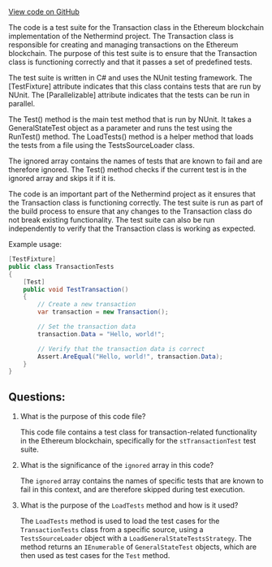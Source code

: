 [View code on GitHub](https://github.com/nethermindeth/nethermind/Ethereum.Blockchain.Test/TransactionTests.cs)

The code is a test suite for the Transaction class in the Ethereum blockchain implementation of the Nethermind project. The Transaction class is responsible for creating and managing transactions on the Ethereum blockchain. The purpose of this test suite is to ensure that the Transaction class is functioning correctly and that it passes a set of predefined tests.

The test suite is written in C# and uses the NUnit testing framework. The [TestFixture] attribute indicates that this class contains tests that are run by NUnit. The [Parallelizable] attribute indicates that the tests can be run in parallel.

The Test() method is the main test method that is run by NUnit. It takes a GeneralStateTest object as a parameter and runs the test using the RunTest() method. The LoadTests() method is a helper method that loads the tests from a file using the TestsSourceLoader class.

The ignored array contains the names of tests that are known to fail and are therefore ignored. The Test() method checks if the current test is in the ignored array and skips it if it is.

The code is an important part of the Nethermind project as it ensures that the Transaction class is functioning correctly. The test suite is run as part of the build process to ensure that any changes to the Transaction class do not break existing functionality. The test suite can also be run independently to verify that the Transaction class is working as expected.

Example usage:

```csharp
[TestFixture]
public class TransactionTests
{
    [Test]
    public void TestTransaction()
    {
        // Create a new transaction
        var transaction = new Transaction();

        // Set the transaction data
        transaction.Data = "Hello, world!";

        // Verify that the transaction data is correct
        Assert.AreEqual("Hello, world!", transaction.Data);
    }
}
```
## Questions: 
 1. What is the purpose of this code file?
    
    This code file contains a test class for transaction-related functionality in the Ethereum blockchain, specifically for the `stTransactionTest` test suite.

2. What is the significance of the `ignored` array in this code?
    
    The `ignored` array contains the names of specific tests that are known to fail in this context, and are therefore skipped during test execution.

3. What is the purpose of the `LoadTests` method and how is it used?
    
    The `LoadTests` method is used to load the test cases for the `TransactionTests` class from a specific source, using a `TestsSourceLoader` object with a `LoadGeneralStateTestsStrategy`. The method returns an `IEnumerable` of `GeneralStateTest` objects, which are then used as test cases for the `Test` method.